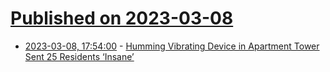 # [Published on 2023-03-08](index.md)

* [2023-03-08, 17:54:00](https://soylentnews.org/article.pl?sid=23/03/07/1625244&from=rss) - [Humming Vibrating Device in Apartment Tower Sent 25 Residents ‘Insane’](https://soylentnews.org/article.pl?sid=23/03/07/1625244&from=rss)
